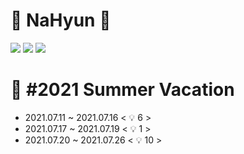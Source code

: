 # :lemon: NaHyun :lemon:
<img src="https://img.shields.io/badge/C++-00399C?style=flat-square&logo=Cplusplus&logoColor=white"/> <img src="https://img.shields.io/badge/C-A8B9CC?style=flat-square&logo=C&logoColor=white"/> <img src="https://img.shields.io/badge/Python-3776AB?style=flat-square&logo=Python&logoColor=white"/>



 :wind_chime: #2021 Summer Vacation 
 =====================
 
 * 2021.07.11 ~ 2021.07.16  < :bulb: 6 >
 * 2021.07.17 ~ 2021.07.19  < :bulb: 1 >
 * 2021.07.20 ~ 2021.07.26  < :bulb: 10 >
